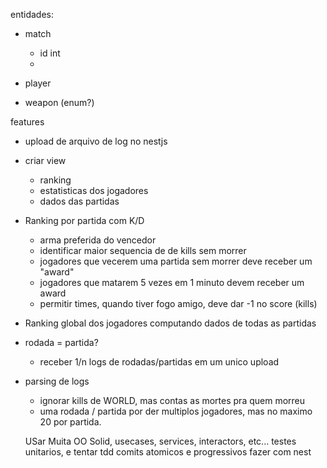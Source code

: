 entidades:
- match
    - id int
    - 
- player

- weapon (enum?)

features
- upload de arquivo de log no nestjs
- criar view
    - ranking 
    - estatisticas dos jogadores
    - dados das partidas
- Ranking por partida com K/D
    - arma preferida do vencedor
    - identificar maior sequencia de de kills sem morrer
    - jogadores que vecerem uma partida sem morrer deve receber um "award"
    - jogadores que matarem 5 vezes em 1 minuto devem receber um award
    - permitir times,  quando tiver fogo amigo, deve dar -1 no score (kills)
- Ranking global dos jogadores computando dados de todas as partidas
- rodada = partida?
    - receber 1/n logs de rodadas/partidas em um unico upload
- parsing de logs
    - ignorar kills de WORLD, mas contas as mortes pra quem morreu
    - uma rodada / partida por der multiplos jogadores, mas no maximo 20 por partida.

    USar Muita OO
    Solid, usecases, services, interactors, etc...
    testes unitarios, e tentar tdd
    comits atomicos e progressivos
    fazer com nest
